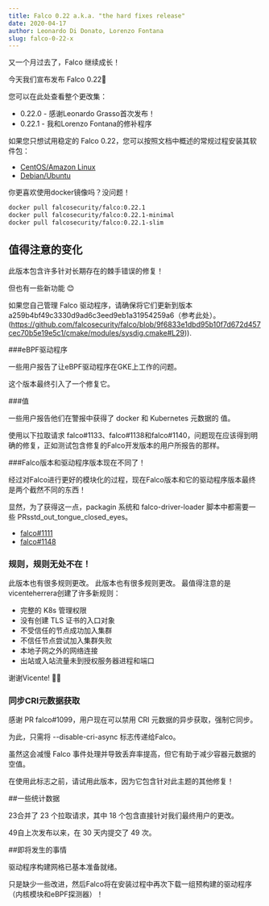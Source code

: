 ```yaml
---
title: Falco 0.22 a.k.a. "the hard fixes release"
date: 2020-04-17
author: Leonardo Di Donato, Lorenzo Fontana
slug: falco-0-22-x
---
```


又一个月过去了，Falco 继续成长！

今天我们宣布发布 Falco 0.22🥳

您可以在此处查看整个更改集：

- 0.22.0 - 感谢Leonardo Grasso首次发布！
- 0.22.1 - 我和Lorenzo Fontana的修补程序

如果您只想试用稳定的 Falco 0.22，您可以按照文档中概述的常规过程安装其软件包：

- [CentOS/Amazon Linux](https://falco.org/docs/getting-started/installation/#centos-rhel-amazon-linux)
- [Debian/Ubuntu](https://falco.org/docs/getting-started/installation/#debian-ubuntu)

你更喜欢使用docker镜像吗？没问题！

```bash
docker pull falcosecurity/falco:0.22.1
docker pull falcosecurity/falco:0.22.1-minimal
docker pull falcosecurity/falco:0.22.1-slim
```

## 值得注意的变化

此版本包含许多针对长期存在的棘手错误的修复！

但也有一些新功能 😊

如果您自己管理 Falco 驱动程序，请确保将它们更新到版本 a259b4bf49c3330d9ad6c3eed9eb1a31954259a6（参考此处）。(https://github.com/falcosecurity/falco/blob/9f6833e1dbd95b10f7d672d457cec70b5e19e5c1/cmake/modules/sysdig.cmake#L29)).

###eBPF驱动程序

一些用户报告了让eBPF驱动程序在GKE上工作的问题。

这个版本最终引入了一个修复它。

###值

一些用户报告他们在警报中获得了 docker 和 Kubernetes 元数据的 <NA> 值。

使用以下拉取请求 falco#1133、falco#1138和falco#1140，问题现在应该得到明确的修复，正如测试包含修复的Falco开发版本的用户所报告的那样。

###Falco版本和驱动程序版本现在不同了！

经过对Falco进行更好的模块化的过程，现在Falco版本和它的驱动程序版本最终是两个截然不同的东西！

显然，为了获得这一点，packagin 系统和 falco-driver-loader 脚本中都需要一些 PRsstd_out_tongue_closed_eyes。

- [falco#1111](https://github.com/falcosecurity/falco/pull/1111)
- [falco#1148](https://github.com/falcosecurity/falco/pull/1148)

### 规则，规则无处不在！

此版本也有很多规则更改。
此版本也有很多规则更改。 最值得注意的是vicenteherrera创建了许多新规则：

- 完整的 K8s 管理权限
- 没有创建 TLS 证书的入口对象
- 不受信任的节点成功加入集群
- 不信任节点尝试加入集群失败
- 本地子网之外的网络连接
- 出站或入站流量未到授权服务器进程和端口

谢谢Vicente! 🙌🏻

### 同步CRI元数据获取

感谢 PR falco#1099，用户现在可以禁用 CRI 元数据的异步获取，强制它同步。

为此，只需将 --disable-cri-async 标志传递给Falco。

虽然这会减慢 Falco 事件处理并导致丢弃率提高，但它有助于减少容器元数据的空值。

在使用此标志之前，请试用此版本，因为它包含针对此主题的其他修复！

##一些统计数据

23合并了 23 个拉取请求，其中 18 个包含直接针对我们最终用户的更改。

49自上次发布以来，在 30 天内提交了 49 次。

##即将发生的事情

驱动程序构建网格已基本准备就绪。

只是缺少一些改进，然后Falco将在安装过程中再次下载一组预构建的驱动程序（内核模块和eBPF探测器）！

